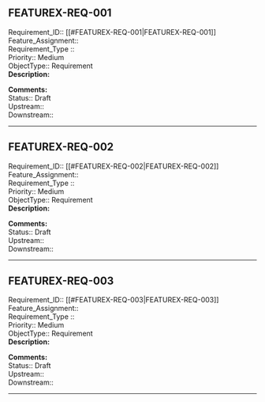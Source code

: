 ## FEATUREX-REQ-001
Requirement_ID:: [[#FEATUREX-REQ-001|FEATUREX-REQ-001]]  
Feature_Assignment::  
Requirement_Type ::  
Priority:: Medium  
ObjectType:: Requirement  
**Description:**  

**Comments:**  
Status:: Draft  
Upstream::  
Downstream::  

---

## FEATUREX-REQ-002
Requirement_ID:: [[#FEATUREX-REQ-002|FEATUREX-REQ-002]]  
Feature_Assignment::  
Requirement_Type ::  
Priority:: Medium  
ObjectType:: Requirement  
**Description:**  

**Comments:**  
Status:: Draft  
Upstream::  
Downstream::  

---

## FEATUREX-REQ-003
Requirement_ID:: [[#FEATUREX-REQ-003|FEATUREX-REQ-003]]  
Feature_Assignment::  
Requirement_Type ::  
Priority:: Medium  
ObjectType:: Requirement  
**Description:**  

**Comments:**  
Status:: Draft  
Upstream::  
Downstream::  

---

